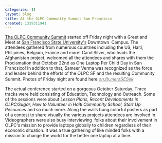 ```yaml
---
categories: []
layout: blog
title: At the OLPC Community Summit San Francisco
created: 1319311941
---
```

<p class="rteleft"><a href="{{ site.baseurl }}/">The OLPC Community Summit</a>&nbsp;started off Friday night with a Greet and Meet at <a href="http://sfsu.edu">San Francisco State University&#39;s</a>&nbsp;Downtown &nbsp;Campus. The attendees gathered from numerous countries including the US, Haiti, Philipines, Belgium, France and more! Carol Silver, who leads the Afghanistan project, welcomed all the attendees and shares with them the Proclamation that October 22nd as One Laptop Per Child Day in San Francsico! In addition to that, Sameer Verma was recognized as the force and leader behind the efforts of the OLPC SF and the resulting Community Summit. Photos of Friday night are found here&nbsp;<a class="hash" href="http://on.fb.me/oSESsk" style="padding: 0px; margin: 0px; text-decoration: underline; color: rgb(153, 153, 153); outline-width: 0px; font-family: 'Trebuchet MS','Helvetica Neue',Arial,sans-serif; font-weight: bold; font-style: italic;" title="http://on.fb.me/oSESsk">on.fb.me/oSESsk</a></p>
<p>The actual conference started on a gorgeous October Saturday. Three tracks were held consisting of Education, Technology and Outreach. Some of the sessions were about<em> Lesson Plans, Recent Developments in OLPC/Sugar, How to Volunteer in Haiti Community School, Start Up Resources</em> and so much more. Along the walls hung colorful posters as part of a contest to share visually the various projects attendees are involved in. Videographers were also busy interviewing &nbsp;folks about their involvement in OLPC&#39;s mission to provide laptops globally to children regardless of their economic situation. It was a true gathering of like minded folks with a mission to change the world for the better one laptop at a time.&nbsp;</p>
<p>&nbsp;</p>
